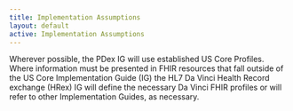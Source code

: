 ```yaml
---
title: Implementation Assumptions
layout: default
active: Implementation Assumptions
---
```


Wherever possible, the PDex IG will use established US Core Profiles. Where information must be presented in FHIR resources that fall outside of the US Core Implementation Guide (IG) the HL7 Da Vinci Health Record exchange (HRex) IG will define the necessary Da Vinci FHIR profiles or will refer to other Implementation Guides, as necessary.

